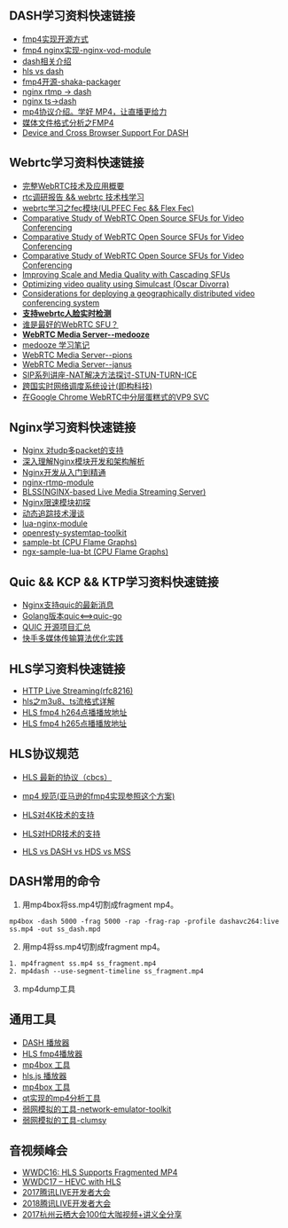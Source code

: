 ## DASH学习资料快速链接

* [fmp4实现开源方式](https://github.com/axiomatic-systems/Bento4)
* [fmp4 nginx实现-nginx-vod-module](https://github.com/kaltura/nginx-vod-module)
* [dash相关介绍](https://bitmovin.com/dynamic-adaptive-streaming-http-mpeg-dash)
* [hls vs dash](https://www.vidbeo.com/blog/hls-vs-dash)
* [fmp4开源-shaka-packager](https://github.com/google/shaka-packager/commit/4891d9a6bf96f3655a7df4b908f96cc036a8c51b)
* [nginx rtmp -> dash](https://github.com/arut/nginx-rtmp-module)
* [nginx ts->dash](https://github.com/arut/nginx-ts-module)
* [mp4协议介绍。学好 MP4，让直播更给力](https://www.villainhr.com/page/2017/08/21/%E5%AD%A6%E5%A5%BD%20MP4%EF%BC%8C%E8%AE%A9%E7%9B%B4%E6%92%AD%E6%9B%B4%E7%BB%99%E5%8A%9B)
* [媒体文件格式分析之FMP4](https://github.com/liwf616/awesome-dash/wiki)
* [Device and Cross Browser Support For DASH](https://bitmovin.com/docs/player/articles/device-and-cross-browser-support)

## Webrtc学习资料快速链接

* [完整WebRTC技术及应用概要](https://mp.weixin.qq.com/s/EC8Yd74HEoIO2QxJe8-iNQ)
* [rtc调研报告 && webrtc 技术栈学习](https://github.com/liwf616/awesome-live-stream/wiki/rtc_research)
* [webrtc学习之fec模块(ULPFEC Fec && Flex Fec)](https://xjsxjtu.github.io/2017-07-16/LearningWebRTC-fec/)
* [Comparative Study of WebRTC Open Source SFUs
for Video Conferencing](https://www.cosmosoftware.io/publications/andre2018_Comparative_Study_of_SFUs.pdf)
* [Comparative Study of WebRTC Open Source SFUs for Video Conferencing](https://www.cosmosoftware.io/publications/andre2018_Comparative_Study_of_SFUs.pdf)
* [Comparative Study of WebRTC Open Source SFUs for Video Conferencing](https://www.cosmosoftware.io/publications/andre2018_slides_Comparative_Study_of_SFUs.pdf)
* [Improving Scale and Media Quality with Cascading SFUs](https://webrtchacks.com/sfu-cascading/)
* [Optimizing video quality using Simulcast (Oscar Divorra)](https://webrtchacks.com/sfu-simulcast/)
* [Considerations for deploying a geographically distributed video conferencing system](https://jitsi.org/wp-content/uploads/2018/11/ccwc2018-geo.pdf)
* [**支持webrtc人脸实时检测**](https://github.com/justadudewhohacks/face-api.js)
* [谁是最好的WebRTC SFU？](https://mp.weixin.qq.com/s/H_kBcWrzvqFlvSJyPXCeQw)
* [**WebRTC Media Server--medooze**](https://github.com/medooze)
* [medooze 学习笔记](https://github.com/liwf616/awesome-live-stream/wiki/medooze)
* [WebRTC Media Server--pions](https://github.com/pions/webrtc)
* [WebRTC Media Server--janus](https://github.com/meetecho/janus-gateway)
* [SIP系列讲座-NAT解决方法探讨-STUN-TURN-ICE](https://mp.weixin.qq.com/s?__biz=MzA4NjU0NTIwNQ==&mid=2656444027&idx=1&sn=3a5236c3bdff4e411db0f3a3a0d8cded&chksm=8465b821b3123137e21d15d510757b9a344294ab9e53a17975bcca0e351f917daa4793723a4c&scene=21#wechat_redirect)
* [跨国实时网络调度系统设计(即构科技)](https://mp.weixin.qq.com/s/fAD6BG0fW86iTZYv-EPHMA)
* [在Google Chrome WebRTC中分层蛋糕式的VP9 SVC](https://www.zego.im/article/2018/02/26/%E5%9C%A8google-chrome-webrtc%E4%B8%AD%E5%88%86%E5%B1%82%E8%9B%8B%E7%B3%95%E5%BC%8F%E7%9A%84vp9-svc/)

## Nginx学习资料快速链接

* [Nginx 对udp多packet的支持](http://hg.nginx.org/nginx/rev/d27aa9060c95)
* [深入理解Nginx模块开发和架构解析](https://github.com/cjl3080434008/2014/blob/master/read_book/nginx/%E6%B7%B1%E5%85%A5%E7%90%86%E8%A7%A3Nginx%E6%A8%A1%E5%9D%97%E5%BC%80%E5%8F%91%E5%8F%8A%E6%9E%B6%E6%9E%84%E8%A7%A3%E6%9E%90.pdf)
* [Nginx开发从入门到精通](http://tengine.taobao.org/book/)
* [nginx-rtmp-module](https://github.com/arut/nginx-rtmp-module)
* [BLSS(NGINX-based Live Media Streaming Server)](https://github.com/gnolizuh/BLSS)
* [Nginx限速模块初探](https://www.cnblogs.com/CarpenterLee/p/8084533.html)
* [动态追踪技术漫谈](https://openresty.org/posts/dynamic-tracing/)
* [lua-nginx-module](https://github.com/openresty/lua-nginx-module)
* [openresty-systemtap-toolkit ](https://github.com/openresty/openresty-systemtap-toolkit)
* [sample-bt (CPU Flame Graphs)](https://github.com/openresty/openresty-systemtap-toolkit#sample-bt)
* [ngx-sample-lua-bt (CPU Flame Graphs)](https://github.com/openresty/openresty-systemtap-toolkit#ngx-sample-lua-bt)

## Quic && KCP && KTP学习资料快速链接

* [Nginx支持quic的最新消息](https://trac.nginx.org/nginx/ticket/1057)
* [Golang版本quic<==>quic-go](https://github.com/lucas-clemente/quic-go)
* [QUIC 开源项目汇总](https://github.com/quicwg/base-drafts/wiki/Implementations)
* [快手多媒体传输算法优化实践](https://mp.weixin.qq.com/s/iyX6bEBTQxd2V9OXNnvUUA)

## HLS学习资料快速链接

* [HTTP Live Streaming(rfc8216)](https://tools.ietf.org/html/rfc8216)
* [hls之m3u8、ts流格式详解](https://my.oschina.net/u/727148/blog/666824)
* [HLS fmp4 h264点播播放地址](https://bitdash-a.akamaihd.net/content/MI201109210084_1/m3u8s-fmp4/f08e80da-bf1d-4e3d-8899-f0f6155f6efa.m3u8)
* [HLS fmp4 h265点播播放地址](http://bitmovin-a.akamaihd.net/content/dataset/multi-codec/hevc/stream_fmp4.m3u8)

## HLS协议规范

* [HLS 最新的协议（cbcs）](https://tools.ietf.org/html/rfc8216)

* [mp4 规范(亚马逊的fmp4实现参照这个方案)](http://l.web.umkc.edu/lizhu/teaching/2016sp.video-communication/ref/mp4.pdf)

* [HLS对4K技术的支持](http://www.streamingmedia.com/Articles/Editorial/Featured-Articles/Apple-Got-It-Wrong-Encoding-Specs-for-HEVC-in-HLS--121878.aspx)

* [HLS对HDR技术的支持](https://streaminglearningcenter.com/blogs/apple-updates-hls-authoring-spec-4k-hdr.html)

* [HLS vs DASH vs HDS vs MSS](https://bitmovin.com/mpeg-dash-vs-apple-hls-vs-microsoft-smooth-streaming-vs-adobe-hds/)


## DASH常用的命令

1. 用mp4box将ss.mp4切割成fragment mp4。

```shell
mp4box -dash 5000 -frag 5000 -rap -frag-rap -profile dashavc264:live ss.mp4 -out ss_dash.mpd
```

2. 用mp4将ss.mp4切割成fragment mp4。

```shell
1. mp4fragment ss.mp4 ss_fragment.mp4
2. mp4dash --use-segment-timeline ss_fragment.mp4
```

3. mp4dump工具

## 通用工具

* [DASH 播放器](http://reference.dashif.org/dash.js/nightly/samples/dash-if-reference-player/index.html)
* [HLS fmp4播放器](https://bitmovin.com/hls-news-wwdc-2016)
* [mp4box 工具](https://gpac.wp.imt.fr/mp4box/dash/)
* [hls.js 播放器](http://video-dev.github.io/hls.js/demo/)
* [mp4box 工具](https://gpac.wp.imt.fr/mp4box/dash/)
* [qt实现的mp4分析工具](https://github.com/ksvc/MediaParser)
* [弱网模拟的工具-network-emulator-toolkit](https://blog.mrpol.nl/2010/01/14/network-emulator-toolkit/)
* [弱网模拟的工具-clumsy](https://jagt.github.io/clumsy/)


## 音视频峰会

* [WWDC16: HLS Supports Fragmented MP4](https://bitmovin.com/hls-news-wwdc-2016/)
* [WWDC17 – HEVC with HLS](https://bitmovin.com/wwdc17-hevc-hls-apple-just-announced-feature-support-box/)
* [2017腾讯LIVE开发者大会](https://github.com/iv-web/ppts/tree/master/2017_TLC_ppts)
* [2018腾讯LIVE开发者大会](https://github.com/iv-web/ppts/tree/master/2018_TLC_ppts)
* [2017杭州云栖大会100位大咖视频+讲义全分享](https://yq.aliyun.com/articles/231065)
